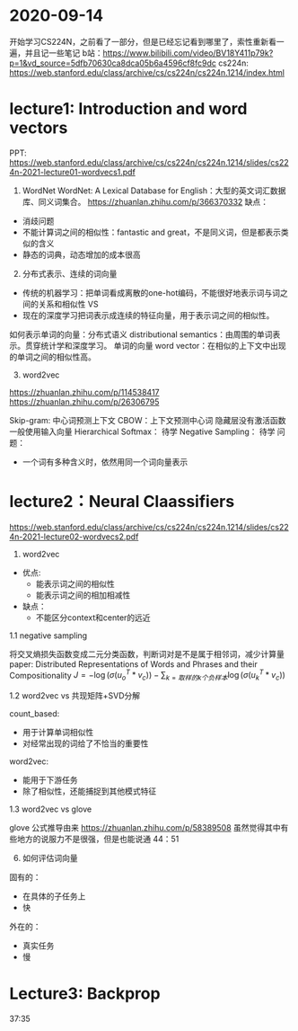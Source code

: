 # 2020-09-14

开始学习CS224N，之前看了一部分，但是已经忘记看到哪里了，索性重新看一遍，并且记一些笔记
b站：https://www.bilibili.com/video/BV18Y411p79k?p=1&vd_source=5dfb70630ca8dca05b6a4596cf8fc9dc
cs224n: https://web.stanford.edu/class/archive/cs/cs224n/cs224n.1214/index.html

# lecture1: Introduction and word vectors

PPT: https://web.stanford.edu/class/archive/cs/cs224n/cs224n.1214/slides/cs224n-2021-lecture01-wordvecs1.pdf

1. WordNet
   WordNet: A Lexical Database for English：大型的英文词汇数据库、同义词集合。
   https://zhuanlan.zhihu.com/p/366370332
   缺点：

- 消歧问题
- 不能计算词之间的相似性：fantastic and great，不是同义词，但是都表示类似的含义
- 静态的词典，动态增加的成本很高

2. 分布式表示、连续的词向量

- 传统的机器学习：把单词看成离散的one-hot编码，不能很好地表示词与词之间的关系和相似性
  VS
- 现在的深度学习把词表示成连续的特征向量，用于表示词之间的相似性。

如何表示单词的向量：分布式语义 distributional semantics：由周围的单词表示。贯穿统计学和深度学习。
单词的向量 word vector：在相似的上下文中出现的单词之间的相似性高。

3. word2vec

https://zhuanlan.zhihu.com/p/114538417
https://zhuanlan.zhihu.com/p/26306795

Skip-gram: 中心词预测上下文
CBOW：上下文预测中心词
隐藏层没有激活函数
一般使用输入向量
Hierarchical Softmax： 待学
Negative Sampling： 待学
问题：

- 一个词有多种含义时，依然用同一个词向量表示

# lecture2：Neural Claassifiers

https://web.stanford.edu/class/archive/cs/cs224n/cs224n.1214/slides/cs224n-2021-lecture02-wordvecs2.pdf

1. word2vec

- 优点:
  - 能表示词之间的相似性
  - 能表示词之间的相加相减性
- 缺点：
  - 不能区分context和center的远近

1.1 negative sampling

将交叉熵损失函数变成二元分类函数，判断词对是不是属于相邻词，减少计算量
paper: Distributed Representations of Words and Phrases and their
Compositionality
$J = -\log(\sigma(u_o^T*v_c)) - \sum_{k=取样的k个负样本}{\log(\sigma(u_k^T*v_c))}$

1.2 word2vec vs 共现矩阵+SVD分解

count_based:

- 用于计算单词相似性
- 对经常出现的词给了不恰当的重要性

word2vec:

- 能用于下游任务
- 除了相似性，还能捕捉到其他模式特征

1.3 word2vec vs glove

glove 公式推导由来
https://zhuanlan.zhihu.com/p/58389508
虽然觉得其中有些地方的说服力不是很强，但是也能说通
44：51

6. 如何评估词向量

固有的：

- 在具体的子任务上
- 快

外在的：

- 真实任务
- 慢

# Lecture3: Backprop

37:35
